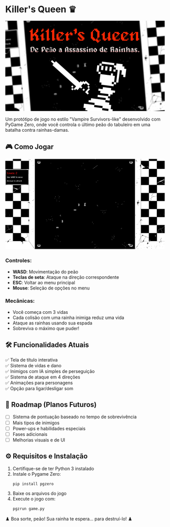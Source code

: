 # Killer's Queen ♛

![Game Screenshot](KillersQueen/images/banner.jpg)

Um protótipo de jogo no estilo "Vampire Survivors-like" desenvolvido com PyGame Zero, onde você controla o último peão do tabuleiro em uma batalha contra rainhas-damas.

## 🎮 Como Jogar

![Game Screenshot](KillersQueen/images/screenshot.jpg)

### Controles:
- **WASD**: Movimentação do peão
- **Teclas de seta**: Ataque na direção correspondente
- **ESC**: Voltar ao menu principal
- **Mouse**: Seleção de opções no menu

### Mecânicas:
- Você começa com 3 vidas
- Cada colisão com uma rainha inimiga reduz uma vida
- Ataque as rainhas usando sua espada
- Sobreviva o máximo que puder!

## 🛠️ Funcionalidades Atuais

✅ Tela de título interativa  
✅ Sistema de vidas e dano  
✅ Inimigos com IA simples de perseguição  
✅ Sistema de ataque em 4 direções  
✅ Animações para personagens  
✅ Opção para ligar/desligar som  

## 🔮 Roadmap (Planos Futuros)

- [ ] Sistema de pontuação baseado no tempo de sobrevivência
- [ ] Mais tipos de inimigos
- [ ] Power-ups e habilidades especiais
- [ ] Fases adicionais
- [ ] Melhorias visuais e de UI

## ⚙️ Requisitos e Instalação

1. Certifique-se de ter Python 3 instalado
2. Instale o Pygame Zero:
   ```bash
   pip install pgzero
3. Baixe os arquivos do jogo
4. Execute o jogo com:
   ```bash
   pgzrun game.py

♟️ Boa sorte, peão! Sua rainha te espera... para destruí-lo! ♟️
